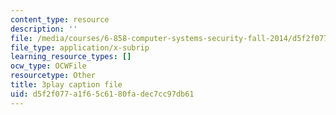```yaml
---
content_type: resource
description: ''
file: /media/courses/6-858-computer-systems-security-fall-2014/d5f2f077a1f65c6180fadec7cc97db61_TQhmua7Z2cY.vtt
file_type: application/x-subrip
learning_resource_types: []
ocw_type: OCWFile
resourcetype: Other
title: 3play caption file
uid: d5f2f077-a1f6-5c61-80fa-dec7cc97db61
---
```

